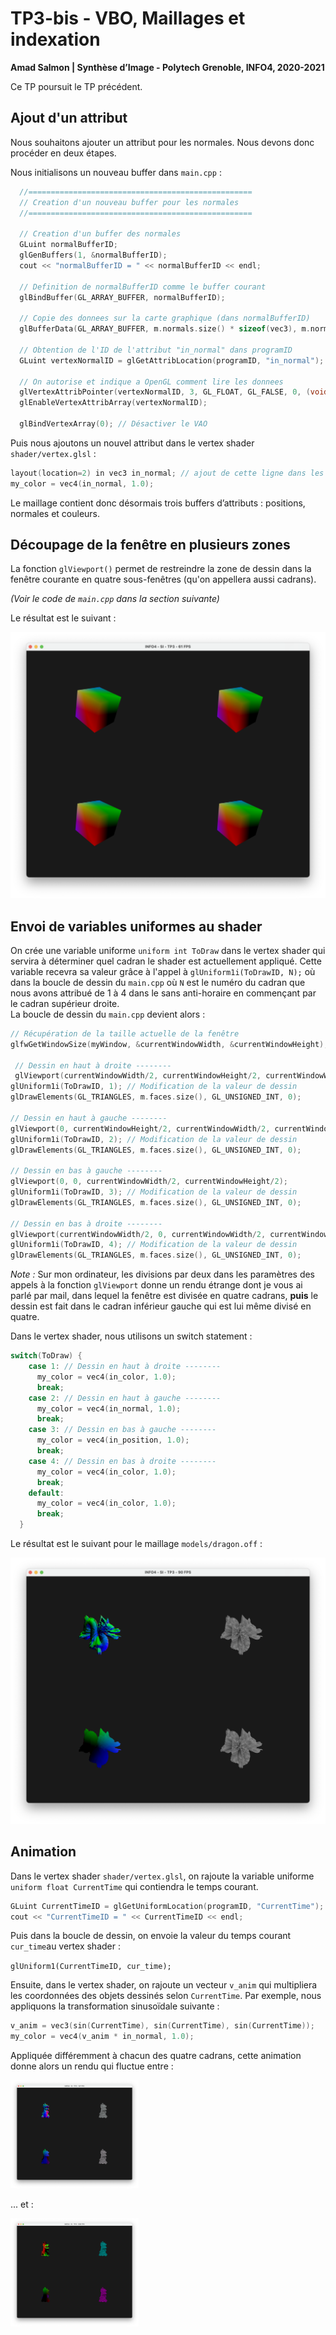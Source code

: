 # TP3-bis - VBO, Maillages et indexation

**Amad Salmon | Synthèse d’Image - Polytech Grenoble, INFO4, 2020-2021**

Ce TP poursuit le TP précédent.

## Ajout d'un attribut  
Nous souhaitons ajouter un attribut pour les normales. Nous devons donc procéder en deux étapes.  

Nous initialisons un nouveau buffer dans `main.cpp` :  
```c++
  //==================================================
  // Creation d'un nouveau buffer pour les normales
  //==================================================

  // Creation d'un buffer des normales
  GLuint normalBufferID;
  glGenBuffers(1, &normalBufferID);
  cout << "normalBufferID = " << normalBufferID << endl;

  // Definition de normalBufferID comme le buffer courant
  glBindBuffer(GL_ARRAY_BUFFER, normalBufferID);

  // Copie des donnees sur la carte graphique (dans normalBufferID)
  glBufferData(GL_ARRAY_BUFFER, m.normals.size() * sizeof(vec3), m.normals.data(), GL_STATIC_DRAW);

  // Obtention de l'ID de l'attribut "in_normal" dans programID
  GLuint vertexNormalID = glGetAttribLocation(programID, "in_normal");

  // On autorise et indique a OpenGL comment lire les donnees
  glVertexAttribPointer(vertexNormalID, 3, GL_FLOAT, GL_FALSE, 0, (void *)0);
  glEnableVertexAttribArray(vertexNormalID);

  glBindVertexArray(0); // Désactiver le VAO
```
Puis nous ajoutons un nouvel attribut dans le vertex shader `shader/vertex.glsl` :    
```c++
layout(location=2) in vec3 in_normal; // ajout de cette ligne dans les données d'entrées
my_color = vec4(in_normal, 1.0);
```
 Le maillage contient donc désormais trois buffers d’attributs : positions, normales et couleurs.

## Découpage de la fenêtre en plusieurs zones

La fonction `glViewport()` permet de restreindre la zone de dessin dans la fenêtre courante en quatre sous-fenêtres (qu'on appellera aussi cadrans). 

_(Voir le code de `main.cpp` dans la section suivante)_

Le résultat est le suivant : 

<img src="README.assets/rendu2.png" alt="rendu2" style="zoom:50%;" />

## Envoi de variables uniformes au shader  
On crée une variable uniforme `uniform int ToDraw` dans le vertex shader qui servira à déterminer quel cadran le shader est actuellement appliqué. Cette variable recevra sa valeur grâce à l'appel à `glUniform1i(ToDrawID, N);` où dans la boucle de dessin du `main.cpp` où `N` est le numéro du cadran que nous avons attribué de 1 à 4 dans le sans anti-horaire en commençant par le cadran supérieur droite.  
La boucle de dessin du `main.cpp` devient alors :  
```c++
// Récupération de la taille actuelle de la fenêtre
glfwGetWindowSize(myWindow, &currentWindowWidth, &currentWindowHeight);
    
 // Dessin en haut à droite --------
 glViewport(currentWindowWidth/2, currentWindowHeight/2, currentWindowWidth/2, currentWindowHeight/2);
glUniform1i(ToDrawID, 1); // Modification de la valeur de dessin
glDrawElements(GL_TRIANGLES, m.faces.size(), GL_UNSIGNED_INT, 0);

// Dessin en haut à gauche --------
glViewport(0, currentWindowHeight/2, currentWindowWidth/2, currentWindowHeight/2);
glUniform1i(ToDrawID, 2); // Modification de la valeur de dessin
glDrawElements(GL_TRIANGLES, m.faces.size(), GL_UNSIGNED_INT, 0);

// Dessin en bas à gauche --------
glViewport(0, 0, currentWindowWidth/2, currentWindowHeight/2);
glUniform1i(ToDrawID, 3); // Modification de la valeur de dessin
glDrawElements(GL_TRIANGLES, m.faces.size(), GL_UNSIGNED_INT, 0);

// Dessin en bas à droite --------
glViewport(currentWindowWidth/2, 0, currentWindowWidth/2, currentWindowHeight/2);
glUniform1i(ToDrawID, 4); // Modification de la valeur de dessin
glDrawElements(GL_TRIANGLES, m.faces.size(), GL_UNSIGNED_INT, 0);
```

*Note :* Sur mon ordinateur, les divisions par deux dans les paramètres des appels à la fonction  `glViewport` donne un rendu étrange dont je vous ai parlé par mail, dans lequel la fenêtre est divisée en quatre cadrans, **puis** le dessin est fait dans le cadran inférieur gauche qui est lui même divisé en quatre. 



Dans le vertex shader, nous utilisons un switch statement : 

```c++
switch(ToDraw) {
    case 1: // Dessin en haut à droite --------
      my_color = vec4(in_color, 1.0);
      break;
    case 2: // Dessin en haut à gauche --------
      my_color = vec4(in_normal, 1.0);
      break;
    case 3: // Dessin en bas à gauche --------
      my_color = vec4(in_position, 1.0);
      break;
    case 4: // Dessin en bas à droite --------
      my_color = vec4(in_color, 1.0);
      break;
    default: 
      my_color = vec4(in_color, 1.0);
      break;
  }
```

Le résultat est le suivant pour le maillage `models/dragon.off` :

![rendu3](README.assets/rendu3.png)

## Animation

Dans le vertex shader `shader/vertex.glsl`, on rajoute la variable uniforme `uniform float CurrentTime` qui contiendra le temps courant.

```c++
GLuint CurrentTimeID = glGetUniformLocation(programID, "CurrentTime");
cout << "CurrentTimeID = " << CurrentTimeID << endl;
```

Puis dans la boucle de dessin, on envoie la valeur du temps courant `cur_time`au vertex shader : 

```glUniform1(CurrentTimeID, cur_time);```

Ensuite, dans le vertex shader, on rajoute un vecteur `v_anim` qui multipliera les coordonnées des objets dessinés selon `CurrentTime`. Par exemple, nous appliquons la transformation sinusoïdale suivante : 

```c++
v_anim = vec3(sin(CurrentTime), sin(CurrentTime), sin(CurrentTime));
my_color = vec4(v_anim * in_normal, 1.0);
```

Appliquée différemment à chacun des quatre cadrans, cette animation donne alors un rendu qui fluctue entre :

<img src="README.assets/anim1.png" alt="anim1" style="zoom:20%;" />

... et :

<img src="README.assets/anim2.png" alt="anim2" style="zoom:20%;" />